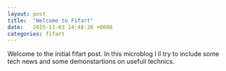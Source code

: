 ```yaml
---
layout: post
title:  "Welcome to Fifart"
date:   2015-11-03 14:48:26 +0000
categories: fifart
---
```

Welcome to the initial fifart post. In this microblog I ll try to include some tech news and some demonstartions on usefull technics.
